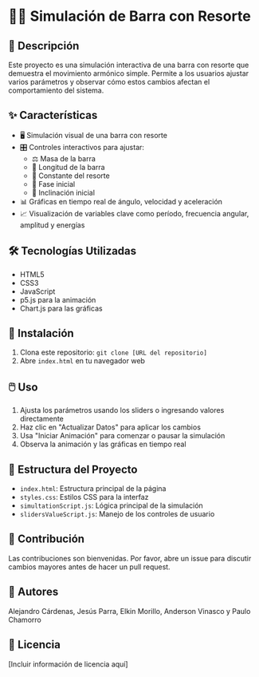 # 🏋️‍♂️ Simulación de Barra con Resorte

## 📝 Descripción
Este proyecto es una simulación interactiva de una barra con resorte que demuestra el movimiento armónico simple. Permite a los usuarios ajustar varios parámetros y observar cómo estos cambios afectan el comportamiento del sistema.

## ✨ Características
- 🖥️ Simulación visual de una barra con resorte
- 🎛️ Controles interactivos para ajustar:
  - ⚖️ Masa de la barra
  - 📏 Longitud de la barra
  - 🧲 Constante del resorte
  - 🔄 Fase inicial
  - 📐 Inclinación inicial
- 📊 Gráficas en tiempo real de ángulo, velocidad y aceleración
- 📈 Visualización de variables clave como período, frecuencia angular, amplitud y energías

## 🛠️ Tecnologías Utilizadas
- HTML5
- CSS3
- JavaScript
- p5.js para la animación
- Chart.js para las gráficas

## 🚀 Instalación
1. Clona este repositorio: `git clone [URL del repositorio]`
2. Abre `index.html` en tu navegador web

## 🖱️ Uso
1. Ajusta los parámetros usando los sliders o ingresando valores directamente
2. Haz clic en "Actualizar Datos" para aplicar los cambios
3. Usa "Iniciar Animación" para comenzar o pausar la simulación
4. Observa la animación y las gráficas en tiempo real

## 📁 Estructura del Proyecto
- `index.html`: Estructura principal de la página
- `styles.css`: Estilos CSS para la interfaz
- `simultationScript.js`: Lógica principal de la simulación
- `slidersValueScript.js`: Manejo de los controles de usuario

## 🤝 Contribución
Las contribuciones son bienvenidas. Por favor, abre un issue para discutir cambios mayores antes de hacer un pull request.

## 👥 Autores
Alejandro Cárdenas, Jesús Parra, Elkin Morillo, Anderson Vinasco y Paulo Chamorro

## 📄 Licencia
[Incluir información de licencia aquí]
